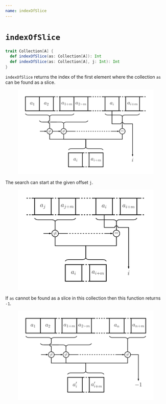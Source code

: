 ```yaml
---
name: indexOfSlice
---
```


# `indexOfSlice`

~~~ scala
trait Collection[A] {
  def indexOfSlice(as: Collection[A]): Int
  def indexOfSlice(as: Collection[A], j: Int): Int
}
~~~

`indexOfSlice` returns the index of the first element where the collection `as` can be found as a slice.

<figure class="diagram">
  <img src="images/indexOfSlice.svg" alt="indexOfSlice function">
  <!-- <figcaption class="diagram-desc"></figcaption> -->
</figure>

The search can start at the given offset `j`.

<figure class="diagram">
  <img src="images/indexOfSlice.2.svg" alt="indexOfSlice function">
  <!-- <figcaption class="diagram-desc"></figcaption> -->
</figure>

If `as` cannot be found as a slice in this collection then this function returns `-1`.

<figure class="diagram">
  <img src="images/indexOfSlice.3.svg" alt="indexOfSlice function">
  <!-- <figcaption class="diagram-desc"></figcaption> -->
</figure>
